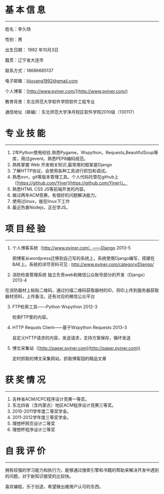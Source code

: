 #  基  本  信  息  #

----------

姓名：李久旸
                   
性别：男 


出生日期： 1992 年10月3日  
        
籍贯：辽宁省大连市        
      
联系方式：18686685137

电子邮箱：lijiuyang1992@gmail.com

个人博客：[http://www.pyiner.com/](http://www.pyiner.com/)

教育背景：东北师范大学软件学院软件工程专业  

通信地址（邮编）：东北师范大学净月校区软件学院2010级（130117）

# 专  业  技  能 #


----------
1. 2年Python使用经验.熟悉Pygame，Wxpython，Requests,BeautifulSoup等库，用过gevent。熟悉PEP8编码规范。
2. 熟练掌握 Web 开发相关知识,最常用的框架是Django
3. 了解HTTP协议，会使用各种工具进行抓包和调试。
4. 熟悉svn，git等版本管理工具。个人代码托管在github上（[https://github.com/Yiner](https://github.com/Yiner)）。
5. 熟悉HTML CSS JS等前端开发的内容。
6. 做过两年ACM竞赛，有很好的问题解决能力。
7. 使用过linux，能在linux下工作
8. 最近热衷Nodejs，正在学JS。



# 项  目  经  验 #
---------- 
1. 个人博客系统（http://www.pyiner.com）——Django   2013-5

    把博客从wordpress迁移到自己写的系统上，系统使用Django编写，搭建在BAE上。系统的详尽资料可见 : http://www.pyiner.com/category/Django/

2. 消防检查管理系统 独立负责web和微信公众账号部分的开发（Django） 2013-4

  在消防器材上粘贴二维码，通过扫描二维码获取器材的ID，将ID上传到服务器获取器材资料，上传备注。还有对应的微信公众平台

3. FTP检索工具——Python Wxpython 2012-3

    检索FTP里的内容。

4. HTTP Requsts Client——基于Wxpython  Requests 2013-3

    自定义HTTP请求的内容，发送请求，支持方案保存，循环发送

5. 博文采集站（[http://paper.pyiner.com](http://paper.pyiner.com))

     定时抓取的博文采集网站，抓取博客园的精品文章

# 获   奖   情   况 #

----------

1. 吉林省ACM/ICPC程序设计竞赛一等奖。   
1. 东北四省（含内蒙古）地区ACM程序设计竞赛三等奖。 
1. 2010-2011学年度二等奖学金。
1. 2011-2012学年度三等奖学金。
1. 理想杯网页设计二等奖
1. 理想杯程序设计三等奖

# 自   我   评   价 #
----------

拥有较强的学习能力和执行力，能够通过搜索引擎和书籍的帮助来解决开发中遇到的问题，对于新知识接受的比较快。

喜欢编程，乐于创造，希望做出被用户认可的东西。

